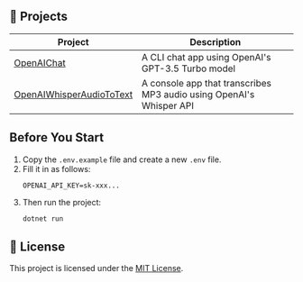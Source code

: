 ## 📂 Projects

| Project         | Description                                      |
|----------------|--------------------------------------------------|
| [OpenAIChat](./OpenAIChat) | A CLI chat app using OpenAI's GPT-3.5 Turbo model |
| [OpenAIWhisperAudioToText](./OpenAIWhisperAudioToText) | A console app that transcribes MP3 audio using OpenAI's Whisper API |

## Before You Start

1. Copy the `.env.example` file and create a new `.env` file.
2. Fill it in as follows:
    ```env
    OPENAI_API_KEY=sk-xxx...
    ```
3. Then run the project:
    ```bash
    dotnet run
    ```

## 📄 License

This project is licensed under the [MIT License](./LICENSE).
